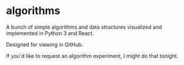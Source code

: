 # algorithms
A bunch of simple algorithms and data structures visualized and implemented in Python 3 and React.

Designed for viewing in GitHub.

If you'd like to request an algorithm experiment, I might do that tonight.
